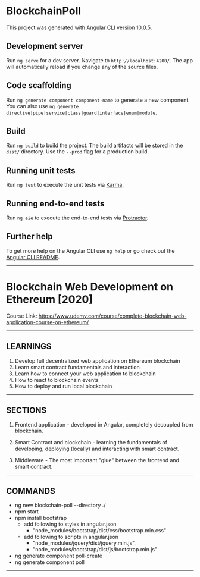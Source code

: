 # BlockchainPoll

This project was generated with [Angular CLI](https://github.com/angular/angular-cli) version 10.0.5.

## Development server

Run `ng serve` for a dev server. Navigate to `http://localhost:4200/`. The app will automatically reload if you change any of the source files.

## Code scaffolding

Run `ng generate component component-name` to generate a new component. You can also use `ng generate directive|pipe|service|class|guard|interface|enum|module`.

## Build

Run `ng build` to build the project. The build artifacts will be stored in the `dist/` directory. Use the `--prod` flag for a production build.

## Running unit tests

Run `ng test` to execute the unit tests via [Karma](https://karma-runner.github.io).

## Running end-to-end tests

Run `ng e2e` to execute the end-to-end tests via [Protractor](http://www.protractortest.org/).

## Further help

To get more help on the Angular CLI use `ng help` or go check out the [Angular CLI README](https://github.com/angular/angular-cli/blob/master/README.md).

---

# Blockchain Web Development on Ethereum [2020]

Course Link: <https://www.udemy.com/course/complete-blockchain-web-application-course-on-ethereum/>

---

## LEARNINGS

1. Develop full decentralized web application on Ethereum blockchain
2. Learn smart contract fundamentals and interaction
3. Learn how to connect your web application to blockchain
4. How to react to blockchain events
5. How to deploy and run local blockchain

---

## SECTIONS

1. Frontend application - developed in Angular, completely decoupled from blockchain.

2. Smart Contract and blockchain - learning the fundamentals of developing, deploying (locally) and interacting with smart contract.

3. Middleware - The most important "glue" between the frontend and smart contract.

---

## COMMANDS

- ng new blockchain-poll --directory ./
- npm start
- npm install bootstrap
  - add following to styles in angular.json
    - "node_modules/bootstrap/dist/css/bootstrap.min.css"
  - add following to scripts in angular.json
    - "node_modules/jquery/dist/jquery.min.js",
    - "node_modules/bootstrap/dist/js/bootstrap.min.js"
- ng generate component poll-create
- ng generate component poll

---
